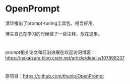 # OpenPrompt
清华推出了prompt-tuning工具包，相当好用。

博主自己在学习的时候做了一些注释，放在这里。

# 

prompt相关论文和前沿进展在欢迎访问博客：https://nakaizura.blog.csdn.net/article/details/107898237

# 
原项目：https://github.com/thunlp/OpenPrompt
